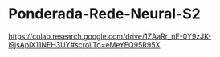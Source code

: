 # Ponderada-Rede-Neural-S2

https://colab.research.google.com/drive/1ZAaRr_nE-0Y9zJK-i9jsApiX11NEH3UY#scrollTo=eMeYEQ95R95X
